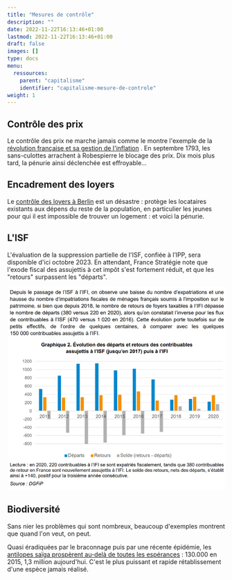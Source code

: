 ```yaml
---
title: "Mesures de contrôle"
description: ""
date: 2022-11-22T16:13:46+01:00
lastmod: 2022-11-22T16:13:46+01:00
draft: false
images: []
type: docs
menu:
  ressources:
    parent: "capitalisme"
    identifier: "capitalisme-mesure-de-controle"
weight: 1
---
```


## Contrôle des prix

Le contrôle des prix ne marche jamais comme le montre l'exemple de
la [révolution française et sa gestion de l'inflation](https://www.lesechos.fr/economie-france/budget-fiscalite/1789-la-fabuleuse-inflation-des-assignats-1778629#xtor=CS1-26)
. En septembre 1793, les sans-culottes arrachent à Robespierre le blocage des prix. Dix mois plus tard, la pénurie ainsi
déclenchée est effroyable...

## Encadrement des loyers

Le [contrôle des loyers à Berlin](https://www.bloomberg.com/opinion/articles/2021-03-02/berlin-s-rent-controls-are-proving-to-be-the-disaster-we-feared)
est un désastre : protège les locataires existants aux dépens du reste de la population, en particulier les jeunes pour
qui il est impossible de trouver un logement : et voici la pénurie.

## L'ISF

L'évaluation de la suppression partielle de l'ISF, confiée à l’IPP, sera disponible d'ici octobre 2023. En attendant,
France Stratégie note que l'exode fiscal des assujettis à cet impôt s'est fortement réduit, et que les "retours"
surpassent les "départs".

![isf_france_strategie](isf_france_strategie.png)

## Biodiversité

Sans nier les problèmes qui sont nombreux, beaucoup d'exemples montrent que quand l'on veut, on peut.

Quasi éradiquées par le braconnage puis par une récente épidémie, les [antilopes saïga prospèrent au-delà de toutes les
espérances](https://www.newscientist.com/article/2333567-saiga-antelopes-have-increased-10-fold-after-mass-die-off-in-2015/) :
130.000 en 2015, 1,3 million aujourd'hui. C'est le plus puissant et rapide rétablissement d'une espèce
jamais réalisé.